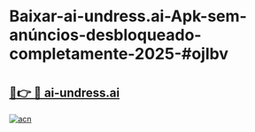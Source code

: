 # Baixar-ai-undress.ai-Apk-sem-anúncios-desbloqueado-completamente-2025-#ojlbv

# <h2><a href="https://ainizakaria.my?title=ai-undress.ai&ref=24M">🔗👉 🔴 ai-undress.ai</a></h2>

[![acn](https://github.com/user-attachments/assets/0f9c940e-d8b0-45ae-aac7-cd30a18b3e1c)](https://ainizakaria.my?title=ai-undress.ai&ref=24M)

